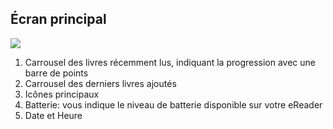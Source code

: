 ## Écran principal

![](http://static.energysistem.com/images/manuals/42169/54bfc6fd060d9.jpg)

1. Carrousel des livres récemment lus, indiquant la progression avec une barre de points
2. Carrousel des derniers livres ajoutés 
3. Icônes principaux
4. Batterie: vous indique le niveau de batterie disponible sur votre eReader
5. Date et Heure
